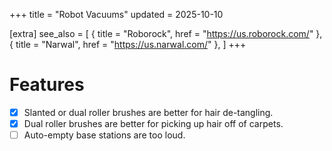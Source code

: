 +++
title = "Robot Vacuums"
updated = 2025-10-10

[extra]
see_also = [
    { title = "Roborock", href = "https://us.roborock.com/" },
    { title = "Narwal", href = "https://us.narwal.com/" },
]
+++

# Features
- [x] Slanted or dual roller brushes are better for hair de-tangling.
- [x] Dual roller brushes are better for picking up hair off of carpets.
- [ ] Auto-empty base stations are too loud.
